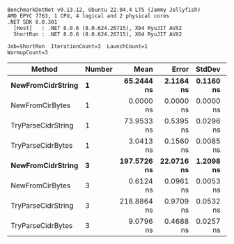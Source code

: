 ```

BenchmarkDotNet v0.13.12, Ubuntu 22.04.4 LTS (Jammy Jellyfish)
AMD EPYC 7763, 1 CPU, 4 logical and 2 physical cores
.NET SDK 8.0.301
  [Host]   : .NET 8.0.6 (8.0.624.26715), X64 RyuJIT AVX2
  ShortRun : .NET 8.0.6 (8.0.624.26715), X64 RyuJIT AVX2

Job=ShortRun  IterationCount=3  LaunchCount=1  
WarmupCount=3  

```
| Method             | Number | Mean        | Error      | StdDev    | Min         | Max         | Allocated |
|------------------- |------- |------------:|-----------:|----------:|------------:|------------:|----------:|
| **NewFromCidrString**  | **1**      |  **65.2444 ns** |  **2.1164 ns** | **0.1160 ns** |  **65.1609 ns** |  **65.3768 ns** |         **-** |
| NewFromCirBytes    | 1      |   0.0000 ns |  0.0000 ns | 0.0000 ns |   0.0000 ns |   0.0000 ns |         - |
| TryParseCidrString | 1      |  73.9533 ns |  0.5395 ns | 0.0296 ns |  73.9192 ns |  73.9708 ns |         - |
| TryParseCidrBytes  | 1      |   3.0413 ns |  0.1560 ns | 0.0085 ns |   3.0360 ns |   3.0512 ns |         - |
| **NewFromCidrString**  | **3**      | **197.5726 ns** | **22.0716 ns** | **1.2098 ns** | **196.5336 ns** | **198.9008 ns** |         **-** |
| NewFromCirBytes    | 3      |   0.6124 ns |  0.0961 ns | 0.0053 ns |   0.6071 ns |   0.6177 ns |         - |
| TryParseCidrString | 3      | 218.8864 ns |  0.9709 ns | 0.0532 ns | 218.8251 ns | 218.9211 ns |         - |
| TryParseCidrBytes  | 3      |   9.0796 ns |  0.4688 ns | 0.0257 ns |   9.0592 ns |   9.1085 ns |         - |
